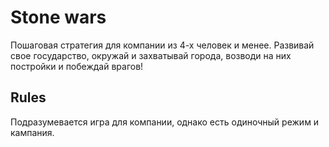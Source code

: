 # Stone wars
Пошаговая стратегия для компании из 4-х человек и менее. Развивай свое государство, окружай и захватывай города, возводи на них постройки и побеждай врагов!
## Rules
Подразумевается игра для компании, однако есть одиночный режим и кампания.
